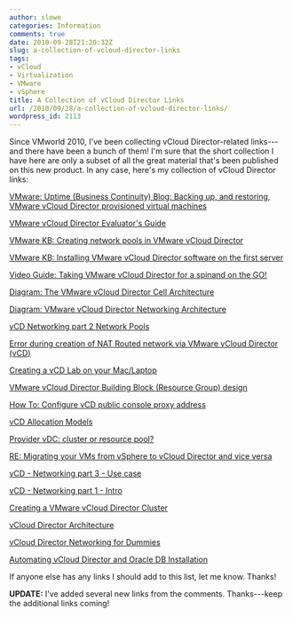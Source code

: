 ```yaml
---
author: slowe
categories: Information
comments: true
date: 2010-09-28T21:20:32Z
slug: a-collection-of-vcloud-director-links
tags:
- vCloud
- Virtualization
- VMware
- vSphere
title: A Collection of vCloud Director Links
url: /2010/09/28/a-collection-of-vcloud-director-links/
wordpress_id: 2113
---
```


Since VMworld 2010, I've been collecting vCloud Director-related links---and there have been a bunch of them! I'm sure that the short collection I have here are only a subset of all the great material that's been published on this new product. In any case, here's my collection of vCloud Director links:

[VMware: Uptime (Business Continuity) Blog: Backing up, and restoring, VMware vCloud Director provisioned virtual machines](http://blogs.vmware.com/uptime/2010/09/backing-up-and-restoring-vmware-cloud-director-provisioned-virtual-machines.html)  

[VMware vCloud Director Evaluator's Guide](http://www.vmware.com/resources/techresources/10140)  

[VMware KB: Creating network pools in VMware vCloud Director](http://kb.vmware.com/kb/1026300)  

[VMware KB: Installing VMware vCloud Director software on the first server](http://kb.vmware.com/kb/1026381)  

[Video Guide: Taking VMware vCloud Director for a spinand on the GO!](http://www.hypervizor.com/2010/09/video-guide-taking-vmware-vcloud-director-for-a-spin-and-on-the-go/)  

[Diagram: The VMware vCloud Director Cell Architecture](http://www.hypervizor.com/2010/09/diagram-the-vmware-vcloud-director-cell-architecture/)  

[Diagram: VMware vCloud Director Networking Architecture](http://www.hypervizor.com/2010/09/diagram-vmware-vcloud-director-networking-architecture/)  

[vCD  Networking part 2  Network Pools](http://www.yellow-bricks.com/2010/09/09/vcd-networking-part-2-network-pools/)  

[Error during creation of NAT Routed network via VMware vCloud Director (vCD)](http://www.yellow-bricks.com/2010/09/10/error-during-creation-of-nat-routed-network-via-vmware-vcloud-director-vcd/)  

[Creating a vCD Lab on your Mac/Laptop](http://www.yellow-bricks.com/2010/09/13/creating-a-vcd-lab-on-your-maclaptop/)  

[VMware vCloud Director Building Block (Resource Group) design](http://www.virtual-blog.com/2010/09/vmware-vcloud-director-building-block-resource-group-design/)  

[How To: Configure vCD public console proxy address](http://www.virtual-blog.com/2010/09/how-to-configure-vcd-public-console-proxy-address/)  

[vCD  Allocation Models](http://www.yellow-bricks.com/2010/09/22/vcd-allocation-models/)  

[Provider vDC: cluster or resource pool?](http://frankdenneman.nl/2010/09/provider-vdc-cluster-or-resource-pool/)  

[RE: Migrating your VMs from vSphere to vCloud Director and vice versa](http://www.yellow-bricks.com/2010/09/21/re-migrating-your-vms-from-vsphere-to-vcloud-director-and-vice-versa/)  

[vCD - Networking part 3 - Use case](http://www.yellow-bricks.com/2010/09/15/vcd-networking-part-3-use-case/)  

[vCD - Networking part 1 - Intro](http://www.yellow-bricks.com/2010/09/07/vcd-networking-part-1-intro/)  

[Creating a VMware vCloud Director Cluster](http://vmwire.com/2010/09/18/creating-a-vmware-vcloud-director-cluster/)  

[vCloud Director Architecture](http://frankdenneman.nl/2010/09/vcloud-director-architecture/)  

[vCloud Director Networking for Dummies](http://it20.info/2010/09/vcloud-director-networking-for-dummies/)  

[Automating vCloud Director and Oracle DB Installation](http://www.virtuallyghetto.com/2010/09/automating-vcloud-director-and-oracle.html)

If anyone else has any links I should add to this list, let me know. Thanks!

**UPDATE:** I've added several new links from the comments. Thanks---keep the additional links coming!
